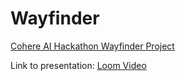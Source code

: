 # Wayfinder

[Cohere AI Hackathon Wayfinder Project](resources/wayfinder.png)

Link to presentation: [Loom Video](https://loom.com/share/4c41d1fc454e453eb09e4872d14f0772)
